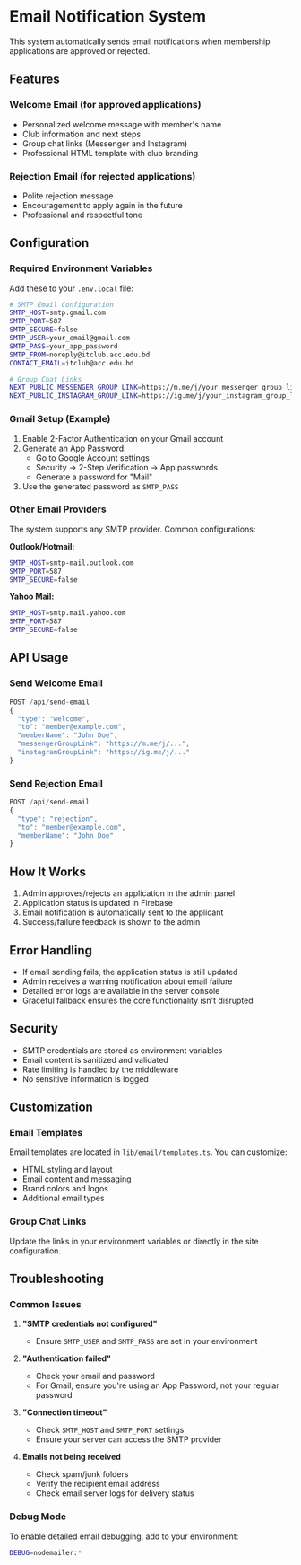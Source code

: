# Email Notification System

This system automatically sends email notifications when membership applications are approved or rejected.

## Features

### Welcome Email (for approved applications)
- Personalized welcome message with member's name
- Club information and next steps
- Group chat links (Messenger and Instagram)
- Professional HTML template with club branding

### Rejection Email (for rejected applications)
- Polite rejection message
- Encouragement to apply again in the future
- Professional and respectful tone

## Configuration

### Required Environment Variables

Add these to your `.env.local` file:

```bash
# SMTP Email Configuration
SMTP_HOST=smtp.gmail.com
SMTP_PORT=587
SMTP_SECURE=false
SMTP_USER=your_email@gmail.com
SMTP_PASS=your_app_password
SMTP_FROM=noreply@itclub.acc.edu.bd
CONTACT_EMAIL=itclub@acc.edu.bd

# Group Chat Links
NEXT_PUBLIC_MESSENGER_GROUP_LINK=https://m.me/j/your_messenger_group_link
NEXT_PUBLIC_INSTAGRAM_GROUP_LINK=https://ig.me/j/your_instagram_group_link
```

### Gmail Setup (Example)

1. Enable 2-Factor Authentication on your Gmail account
2. Generate an App Password:
   - Go to Google Account settings
   - Security → 2-Step Verification → App passwords
   - Generate a password for "Mail"
3. Use the generated password as `SMTP_PASS`

### Other Email Providers

The system supports any SMTP provider. Common configurations:

**Outlook/Hotmail:**
```bash
SMTP_HOST=smtp-mail.outlook.com
SMTP_PORT=587
SMTP_SECURE=false
```

**Yahoo Mail:**
```bash
SMTP_HOST=smtp.mail.yahoo.com
SMTP_PORT=587
SMTP_SECURE=false
```

## API Usage

### Send Welcome Email
```javascript
POST /api/send-email
{
  "type": "welcome",
  "to": "member@example.com",
  "memberName": "John Doe",
  "messengerGroupLink": "https://m.me/j/...",
  "instagramGroupLink": "https://ig.me/j/..."
}
```

### Send Rejection Email
```javascript
POST /api/send-email
{
  "type": "rejection",
  "to": "member@example.com",
  "memberName": "John Doe"
}
```

## How It Works

1. Admin approves/rejects an application in the admin panel
2. Application status is updated in Firebase
3. Email notification is automatically sent to the applicant
4. Success/failure feedback is shown to the admin

## Error Handling

- If email sending fails, the application status is still updated
- Admin receives a warning notification about email failure
- Detailed error logs are available in the server console
- Graceful fallback ensures the core functionality isn't disrupted

## Security

- SMTP credentials are stored as environment variables
- Email content is sanitized and validated
- Rate limiting is handled by the middleware
- No sensitive information is logged

## Customization

### Email Templates
Email templates are located in `lib/email/templates.ts`. You can customize:
- HTML styling and layout
- Email content and messaging
- Brand colors and logos
- Additional email types

### Group Chat Links
Update the links in your environment variables or directly in the site configuration.

## Troubleshooting

### Common Issues

1. **"SMTP credentials not configured"**
   - Ensure `SMTP_USER` and `SMTP_PASS` are set in your environment

2. **"Authentication failed"**
   - Check your email and password
   - For Gmail, ensure you're using an App Password, not your regular password

3. **"Connection timeout"**
   - Check `SMTP_HOST` and `SMTP_PORT` settings
   - Ensure your server can access the SMTP provider

4. **Emails not being received**
   - Check spam/junk folders
   - Verify the recipient email address
   - Check email server logs for delivery status

### Debug Mode

To enable detailed email debugging, add to your environment:
```bash
DEBUG=nodemailer:*
```